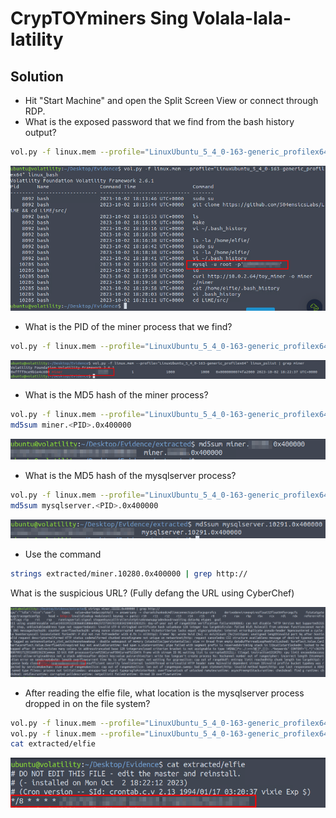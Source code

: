 # CrypTOYminers Sing Volala-lala-latility                          

## Solution
- Hit "Start Machine" and open the Split Screen View or connect through RDP.
- What is the exposed password that we find from the bash history output?
```bash
vol.py -f linux.mem --profile="LinuxUbuntu_5_4_0-163-generic_profilex64" linux_bash
```

![Alt text](image.png)

- What is the PID of the miner process that we find?
```bash
vol.py -f linux.mem --profile="LinuxUbuntu_5_4_0-163-generic_profilex64" linux_pslist | grep miner
```

![Alt text](image-1.png)

- What is the MD5 hash of the miner process?
```bash
vol.py -f linux.mem --profile="LinuxUbuntu_5_4_0-163-generic_profilex64" linux_procdump -D extracted -p <PID>
md5sum miner.<PID>.0x400000
```

![Alt text](image-2.png)

- What is the MD5 hash of the mysqlserver process?
```bash
vol.py -f linux.mem --profile="LinuxUbuntu_5_4_0-163-generic_profilex64" linux_procdump -D extracted -p <PID>
md5sum mysqlserver.<PID>.0x400000 
```

![Alt text](image-3.png)

- Use the command
```bash
strings extracted/miner.10280.0x400000 | grep http://
```
What is the suspicious URL? (Fully defang the URL using CyberChef)

![Alt text](image-4.png)

- After reading the elfie file, what location is the mysqlserver process dropped in on the file system?
```bash
vol.py -f linux.mem --profile="LinuxUbuntu_5_4_0-163-generic_profilex64" linux_enumerate_files | grep -i cron
vol.py -f linux.mem --profile="LinuxUbuntu_5_4_0-163-generic_profilex64" linux_find_file -i 0xffff9ce9b78280e8 -O extracted/elfie
cat extracted/elfie
```

![Alt text](image-5.png)
